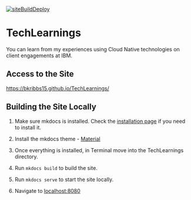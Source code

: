 [![siteBuildDeploy](https://github.com/bkribbs15/TechLearnings/actions/workflows/siteBuild.yaml/badge.svg?branch=main)](https://github.com/bkribbs15/TechLearnings/actions/workflows/siteBuild.yaml)
# TechLearnings

You can learn from my experiences using Cloud Native technologies on client engagements at IBM.

## Access to the Site

https://bkribbs15.github.io/TechLearnings/

## Building the Site Locally

1. Make sure mkdocs is installed. Check the [installation page](https://www.mkdocs.org/user-guide/installation/) if you need to install it.

2. Install the mkdocs theme - [Material](https://squidfunk.github.io/mkdocs-material/getting-started/)

3. Once everything is installed, in Terminal move into the TechLearnings directory.

4. Run `mkdocs build` to build the site.

5. Run `mkdocs serve` to start the site locally.

6. Navigate to [localhost:8080](localhost:8080)